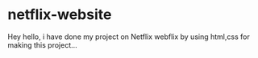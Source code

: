 # netflix-website
Hey hello, i have done my project on Netflix webflix by using html,css for making this project...
